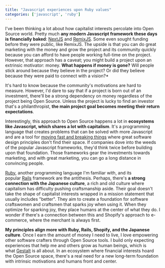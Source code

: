 ```yaml
---
title: "Javascript experiences upon Ruby values"
categories: ['javascript', 'ruby']
---
```


I've been thinking a lot about how capitalist interests percolate into Open Source world. Pretty much **any modern Javascript framework these days is financially baked**: [NextJS](https://nextjs.org/) and [RemixJS](https://remix.run/). Some even sought funding before they were public, like RemixJS. The upside is that you can do great marketing with the money and grow the project and its community quickly because you can afford to have people working full-time on the project. However, that approach has a caveat; you might build a project upon an extrinsic motivator: money. **What happens if money is gone?** Will people stick around because they believe in the project? Or did they believe because they were paid to connect with a vision?*

It's hard to know because the community's motivations are hard to measure. However, I'd dare to say that if a project is born out of an investment, there'll be a strong dependency on money regardless of the project being Open Source. Unless the project is lucky to find an investor that's a philanthropist, **the main project goal becomes meeting their return expectations**.

Interestingly, this approach to Open Source happens a lot in **ecosystems like Javascript, which shares a lot with capitalism**. It's a programming language that creates problems that can be solved with more Javascript and are a tool for [moving fast and breaking things](https://en.wikipedia.org/wiki/Meta_Platforms#History) where great software design principles don't find their space. If companies dove into the weeds of the popular Javascript frameworks, they'd think twice before building upon that foundation. Those frameworks gear the investments towards marketing, and with great marketing, you can go a long distance in convincing people.

[Ruby](https://www.ruby-lang.org/en/), another programming language I'm familiar with, and its popular [Rails](https://rubyonrails.org/) framework are the antithesis. Perhaps, there's **a strong connection with the Japanese culture**, a rich and old culture where capitalism has difficulty pushing craftsmanship aside. Their goal doesn't take the shape of capitalist interests wrapped in a mission statement that usually includes "better". They aim to create a foundation for software craftswomen and craftsmen that sparks joy when using it. When they optimize for sparking joy, they place humans at the center of what they do. I wonder if there's a connection between this and Shopify's approach to e-commerce, where the merchant is always first.

**My principles align more with Ruby, Rails, Shopify, and the Japanese culture**. Once I earn the amount of money I need to live, I love empowering other software crafters through Open Source tools. I build only expecting experiences that help me and others grow as human beings, which is what [Gestalt](https://gestaltjs.org/) is all about. In an ecosystem where financial interests hoard the Open Source space, there's a real need for a new long-term foundation with intrinsic motivations and humans front and center.
